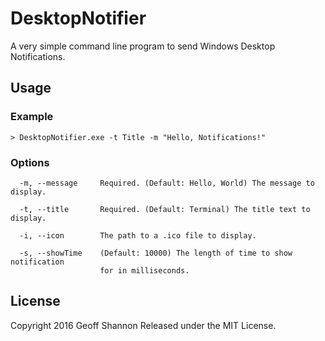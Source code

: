 # DesktopNotifier

A very simple command line program to send Windows Desktop Notifications.

## Usage

### Example

``` batchfile
> DesktopNotifier.exe -t Title -m "Hello, Notifications!"
```

### Options

```
  -m, --message     Required. (Default: Hello, World) The message to display.

  -t, --title       Required. (Default: Terminal) The title text to display.

  -i, --icon        The path to a .ico file to display.

  -s, --showTime    (Default: 10000) The length of time to show notification
                    for in milliseconds.
```

## License

Copyright 2016 Geoff Shannon
Released under the MIT License.
